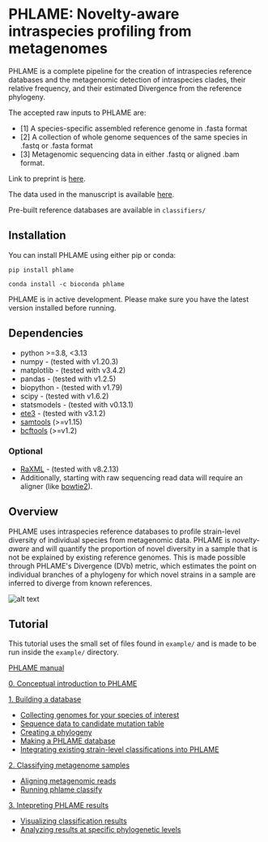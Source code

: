 # PHLAME: Novelty-aware intraspecies profiling from metagenomes

PHLAME is a complete pipeline for the creation of intraspecies reference databases and the metagenomic detection of intraspecies clades, their relative frequency, and their estimated Divergence from the reference phylogeny.

The accepted raw inputs to PHLAME are:
* [1] A species-specific assembled reference genome in .fasta format
* [2] A collection of whole genome sequences of the same species in .fastq or .fasta format
* [3] Metagenomic sequencing data in either .fastq or aligned .bam format.

Link to preprint is [here](https://www.biorxiv.org/content/10.1101/2025.02.07.636498v1).

The data used in the manuscript is available [here](https://zenodo.org/records/15226099).

Pre-built reference databases are available in `classifiers/`

## Installation

You can install PHLAME using either pip or conda:

```
pip install phlame
```
```
conda install -c bioconda phlame
```

PHLAME is in active development. Please make sure you have the latest version installed before running.

## Dependencies
* python >=3.8, <3.13
* numpy - (tested with v1.20.3)
* matplotlib - (tested with v3.4.2)
* pandas - (tested with v1.2.5)
* biopython - (tested with v1.79)
* scipy - (tested with v1.6.2)
* statsmodels - (tested with v0.13.1)
* [ete3](https://etetoolkit.org/download/) - (tested with v3.1.2)
* [samtools](https://github.com/samtools/samtools) (>=v1.15)
* [bcftools](https://github.com/samtools/bcftools) (>=v1.2) 

### Optional

* [RaXML](https://cme.h-its.org/exelixis/web/software/raxml/) - (tested with v8.2.13)
* Additionally, starting with raw sequencing read data will require an aligner (like [bowtie2](https://bowtie-bio.sourceforge.net/bowtie2/index.shtml)).

## Overview

PHLAME uses intraspecies reference databases to profile strain-level diversity of individual species from metagenomic data. PHLAME is *novelty-aware* and will quantify the proportion of novel diversity in a sample that is not be explained by existing reference genomes. This is made possible through PHLAME's Divergence (DVb) metric, which estimates the point on individual branches of a phylogeny for which novel strains in a sample are inferred to diverge from known references.

![alt text](docs/profile.png)

## Tutorial

This tutorial uses the small set of files found in `example/` and is made to be run inside the `example/` directory.

[PHLAME manual](docs/manual.md)

[0. Conceptual introduction to PHLAME](docs/conceptual_intro.md)

[1. Building a database](docs/building_database_tutorial.md)
*   [Collecting genomes for your species of interest](docs/building_database_tutorial.md#1-collecting-genomes-for-your-species-of-interest)
*   [Sequence data to candidate mutation table](docs/building_database_tutorial.md#2-sequence-data-to-candidate-mutation-table)
*   [Creating a phylogeny](docs/building_database_tutorial.md#3-creating-a-phylogeny)
*   [Making a PHLAME database](docs/building_database_tutorial.md#4-making-a-phlame-database)
*   [Integrating existing strain-level classifications into PHLAME](docs/building_database_tutorial.md#5-integrating-existing-strain-level-classifications-into-phlame)

[2. Classifying metagenome samples](docs/classifying_samples_tutorial.md)
*   [Aligning metagenomic reads](docs/classifying_samples_tutorial.md#1-aligning-metagenomic-reads)
*   [Running phlame classify](docs/classifying_samples_tutorial.md#2-running-phlame-classify)

[3. Intepreting PHLAME results](docs/interpreting_results_tutorial.md)
*   [Visualizing classification results](docs/interpreting_results_tutorial.md#1-visualizing-classification-results)
*   [Analyzing results at specific phylogenetic levels](docs/interpreting_results_tutorial.md#2-analyzing-results-at-specific-phylogenetic-levels)


